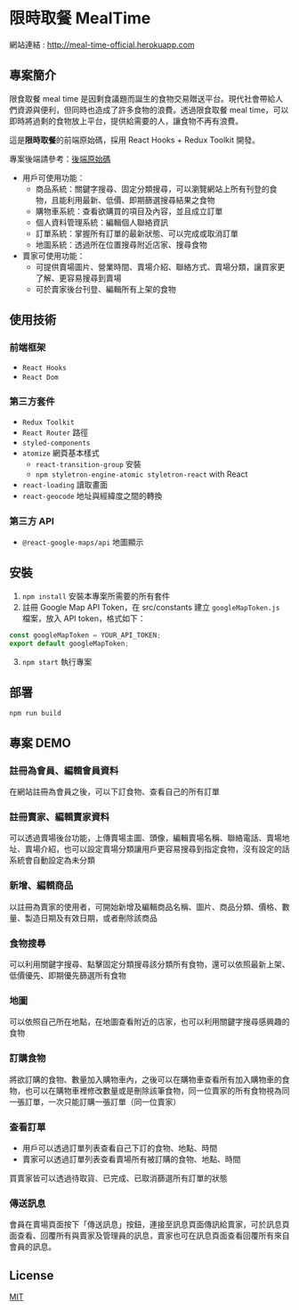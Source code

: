 # 限時取餐 MealTime

網站連結 : http://meal-time-official.herokuapp.com

## 專案簡介
限食取餐 meal time 是因剩食議題而誕生的食物交易贈送平台。現代社會帶給人們資源與便利，但同時也造成了許多食物的浪費。透過限食取餐 meal time，可以即時將過剩的食物放上平台，提供給需要的人，讓食物不再有浪費。

這是**限時取餐**的前端原始碼，採用 React Hooks + Redux Toolkit 開發。

專案後端請參考：[後端原始碼](https://github.com/pcchen95/meal-time-backend)

* 用戶可使用功能：
  * 商品系統：關鍵字搜尋、固定分類搜尋，可以瀏覽網站上所有刊登的食物，且能利用最新、低價、即期篩選搜尋結果之食物
  * 購物車系統：查看欲購買的項目及內容，並且成立訂單
  * 個人資料管理系統：編輯個人聯絡資訊
  * 訂單系統：掌握所有訂單的最新狀態、可以完成或取消訂單
  * 地圖系統：透過所在位置搜尋附近店家、搜尋食物
* 賣家可使用功能：
  * 可提供賣場圖片、營業時間、賣場介紹、聯絡方式、賣場分類，讓買家更了解、更容易搜尋到賣場
  * 可於賣家後台刊登、編輯所有上架的食物

## 使用技術
### 前端框架
  * `React Hooks`
  * `React Dom`
### 第三方套件
  * `Redux Toolkit`
  * `React Router` 路徑
  * `styled-components`
  * `atomize` 網頁基本樣式
    * `react-transition-group` 安裝
    * `npm styletron-engine-atomic styletron-react` with React 
  * `react-loading` 讀取畫面
  * `react-geocode` 地址與經緯度之間的轉換
### 第三方 API
  * `@react-google-maps/api` 地圖顯示

## 安裝
1. `npm install` 安裝本專案所需要的所有套件
2. 註冊 Google Map API Token，在 src/constants 建立 `googleMapToken.js` 檔案，放入 API token，格式如下：

```javascript
const googleMapToken = YOUR_API_TOKEN;
export default googleMapToken;
```

3. `npm start` 執行專案

## 部署
`npm run build`

## 專案 DEMO

### 註冊為會員、編輯會員資料
在網站註冊為會員之後，可以下訂食物、查看自己的所有訂單

### 註冊賣家、編輯賣家資料
可以透過賣場後台功能，上傳賣場主圖、頭像，編輯賣場名稱、聯絡電話、賣場地址、賣場介紹，也可以設定賣場分類讓用戶更容易搜尋到指定食物，沒有設定的話系統會自動設定為未分類

### 新增、編輯商品
以註冊為賣家的使用者，可開始新增及編輯商品名稱、圖片、商品分類、價格、數量、製造日期及有效日期，或者刪除該商品

### 食物搜尋
可以利用關鍵字搜尋、點擊固定分類搜尋該分類所有食物，還可以依照最新上架、低價優先、即期優先篩選所有食物

### 地圖
可以依照自己所在地點，在地圖查看附近的店家，也可以利用關鍵字搜尋感興趣的食物

### 訂購食物
將欲訂購的食物、數量加入購物車內，之後可以在購物車查看所有加入購物車的食物，也可以在購物車裡修改數量或是刪除該筆食物，同一位賣家的所有食物視為同一張訂單，一次只能訂購一張訂單（同一位賣家） 

### 查看訂單
- 用戶可以透過訂單列表查看自己下訂的食物、地點、時間
- 賣家可以透過訂單列表查看賣場所有被訂購的食物、地點、時間

買賣家皆可以透過待取貨、已完成、已取消篩選所有訂單的狀態

### 傳送訊息
會員在賣場頁面按下「傳送訊息」按鈕，連接至訊息頁面傳訊給賣家，可於訊息頁面查看、回覆所有與賣家及管理員的訊息，賣家也可在訊息頁面查看回覆所有來自會員的訊息。

## License

[MIT](https://choosealicense.com/licenses/mit/)
